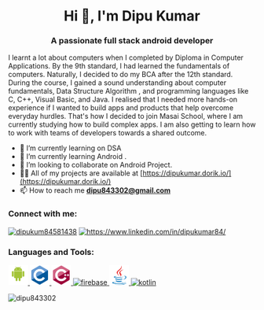 

<!--
**dipu843302/dipu843302** is a ✨ _special_ ✨ repository because its `README.md` (this file) appears on your GitHub profile.

Here are some ideas to get you started:
|<img src=https://github.com/dipu843302/Tata_1mg/blob/master/Tata%201mg/Login.jpg height="360px" width="1000px"/>|
### Dipu Kumar

- 💬 Ask me about ...
- 📫 How to reach me: ...
- 😄 Pronouns: ...
- ⚡ Fun fact: ...
<img src=https://user-images.githubusercontent.com/86510520/141114782-54c02d59-b6c0-468c-9323-9f1886b0ec8f.jpg
 height="360px" width="1000px"/>





- 🤔 I’m looking for help with porgram.
(https://drive.google.com/drive/folders/1H6WXsgBIVlYnlPxO_eWmIcHSWLAY8W6k?usp=sharing)
- 📄 Know about my experiences [https://drive.google.com/drive/folders/1H6WXsgBIVlYnlPxO_eWmIcHSWLAY8W6k?usp=sharing]
-->
<h1 align="center">Hi 👋, I'm Dipu Kumar</h1>
<h3 align="center">A passionate full stack android developer </h3>

I learnt a lot about computers when I completed by Diploma in Computer Applications. By the 9th standard, I had learned the fundamentals of computers. Naturally, I decided to do my BCA after the 12th standard. During the course, I gained a sound understanding about computer fundamentals, Data Structure Algorithm , and programming languages like C, C++, Visual Basic, and Java.
I realised that I needed more hands-on experience if I wanted to build apps and products that help overcome everyday hurdles. That's how I decided to join Masai School, where I am currently studying how to build complex apps. I am also getting to learn how to work with teams of developers towards a shared outcome.

- 🔭 I’m currently learning on DSA
- 🌱 I’m currently learning Android .
- 👯 I’m looking to collaborate on Android Project.
- 👨‍💻 All of my projects are available at [https://dipukumar.dorik.io/](https://dipukumar.dorik.io/)
- 📫 How to reach me **dipu843302@gmail.com**



<h3 align="left">Connect with me:</h3>
<p align="left">
<a href="https://twitter.com/dipukum84581438" target="blank"><img align="center" src="https://raw.githubusercontent.com/rahuldkjain/github-profile-readme-generator/master/src/images/icons/Social/twitter.svg" alt="dipukum84581438" height="30" width="40" /></a>
<a href="https://linkedin.com/in/https://www.linkedin.com/in/dipukumar84/" target="blank"><img align="center" src="https://raw.githubusercontent.com/rahuldkjain/github-profile-readme-generator/master/src/images/icons/Social/linked-in-alt.svg" alt="https://www.linkedin.com/in/dipukumar84/" height="30" width="40" /></a>
</p>

<h3 align="left">Languages and Tools:</h3>
<p align="left"> <a href="https://developer.android.com" target="_blank" rel="noreferrer"> <img src="https://raw.githubusercontent.com/devicons/devicon/master/icons/android/android-original-wordmark.svg" alt="android" width="40" height="40"/> </a> <a href="https://www.cprogramming.com/" target="_blank" rel="noreferrer"> <img src="https://raw.githubusercontent.com/devicons/devicon/master/icons/c/c-original.svg" alt="c" width="40" height="40"/> </a> <a href="https://www.w3schools.com/cpp/" target="_blank" rel="noreferrer"> <img src="https://raw.githubusercontent.com/devicons/devicon/master/icons/cplusplus/cplusplus-original.svg" alt="cplusplus" width="40" height="40"/> </a> <a href="https://firebase.google.com/" target="_blank" rel="noreferrer"> <img src="https://www.vectorlogo.zone/logos/firebase/firebase-icon.svg" alt="firebase" width="40" height="40"/> </a> <a href="https://www.java.com" target="_blank" rel="noreferrer"> <img src="https://raw.githubusercontent.com/devicons/devicon/master/icons/java/java-original.svg" alt="java" width="40" height="40"/> </a> <a href="https://kotlinlang.org" target="_blank" rel="noreferrer"> <img src="https://www.vectorlogo.zone/logos/kotlinlang/kotlinlang-icon.svg" alt="kotlin" width="40" height="40"/> </a> </p>

<p><img align="center" src="https://github-readme-stats.vercel.app/api/top-langs?username=dipu843302&show_icons=true&locale=en&layout=compact" alt="dipu843302" /></p>

